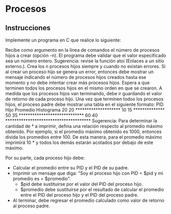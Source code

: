 # Procesos
## Instrucciones
Implemente un programa en C que realice lo siguiente:

Recibe como argumento en la línea de comandos el número de procesos hijos a crear (opción -n). El programa debe validar que el valor especificado sea un número entero. 
Sugerencia: revise la función atoi (Enlaces a un sitio externo.).
Crea los n procesos hijos siempre y cuando no existan errores. Si al crear un proceso hijo se genera un error, entonces debe mostrar un mensaje indicando el número de procesos hijos creados hasta ese momento y no debe intentar crear más procesos hijos.
Espera a que terminen todos los procesos hijos en el mismo orden en que se crearon.
A medida que los procesos hijos van terminando, debe ir guardando el valor de retorno de cada proceso hijo.
Una vez que terminen todos los procesos hijos, el proceso padre debe mostrar una tabla en el siguiente formato:
PID Hijo	Promedio	Histograma
20	20	********************
10	15	**************
50	35	*****************************
60	40	**************************************
Sugerencia: Para determinar la cantidad de * a imprimir, defina una relación respecto al promedio máximo obtenido. Por ejemplo, si el promedio máximo obtenido es 1000, entonces divida los promedios entre 100. De esta manera, para el promedio máximo imprimirá 10 * y todos los demás estarán acotados por debajo de este máximo.

Por su parte, cada proceso hijo debe:

* Calcular el promedio entre su PID y el PID de su padre.
* Imprimir un mensaje que diga: "Soy el proceso hijo con PID = $pid y mi promedio es = $promedio".
    * $pid debe sustituirse por el valor del PID del proceso hijo.
    * $promedio debe sustituirse por el resultado de calcular el promedio entre el PID del proceso hijo y el PID del proceso padre.
* Al terminar, debe regresar el promedio calculado como valor de retorno  al proceso padre.